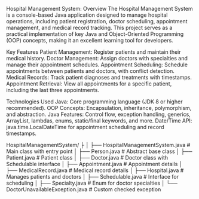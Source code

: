 Hospital Management System:
Overview
The Hospital Management System is a console-based Java application designed to manage hospital operations, including patient registration, doctor scheduling, appointment management, and medical record tracking.
This project serves as a practical implementation of key Java and Object-Oriented Programming (OOP) concepts, making it an excellent learning tool for developers.

Key Features
Patient Management: Register patients and maintain their medical history.
Doctor Management: Assign doctors with specialties and manage their appointment schedules.
Appointment Scheduling: Schedule appointments between patients and doctors, with conflict detection.
Medical Records: Track patient diagnoses and treatments with timestamps.
Appointment Retrieval: View all appointments for a specific patient, including the last three appointments.

Technologies Used
Java: Core programming language (JDK 8 or higher recommended).
OOP Concepts: Encapsulation, inheritance, polymorphism, and abstraction.
Java Features: Control flow, exception handling, generics, ArrayList, lambdas, enums, static/final keywords, and more.
Date/Time API: java.time.LocalDateTime for appointment scheduling and record timestamps.

HospitalManagementSystem/
├
│   ├── HospitalManagementSystem.java  # Main class with entry point
│   ├── Person.java                   # Abstract base class
│   ├── Patient.java                  # Patient class
│   ├── Doctor.java                   # Doctor class with Schedulable interface
│   ├── Appointment.java              # Appointment details
│   ├── MedicalRecord.java            # Medical record details
│   ├── Hospital.java                 # Manages patients and doctors
│   ├── Schedulable.java              # Interface for scheduling
│   ├── Specialty.java                # Enum for doctor specialties
│   └── DoctorUnavailableException.java  # Custom checked exception
